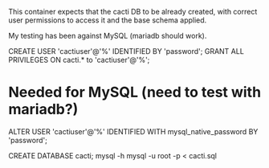 This container expects that the cacti DB to be already created, with correct user permissions to access it and the base schema applied.

My testing has been against MySQL (mariadb should work).

CREATE USER 'cactiuser'@'%' IDENTIFIED BY 'password';
GRANT ALL PRIVILEGES ON cacti.* to 'cactiuser'@'%';

# Needed for MySQL (need to test with mariadb?)
ALTER USER 'cactiuser'@'%' IDENTIFIED WITH mysql_native_password BY 'password';

CREATE DATABASE cacti;
mysql -h mysql -u root -p < cacti.sql

